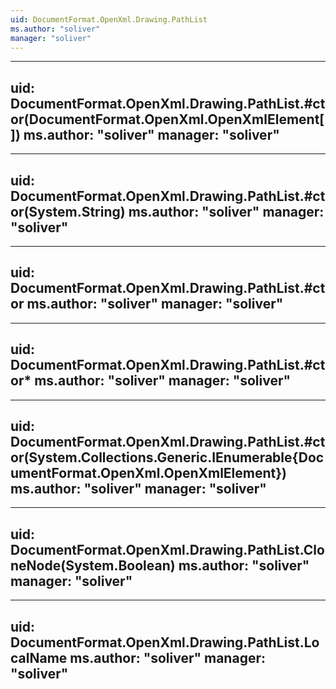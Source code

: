 ```yaml
---
uid: DocumentFormat.OpenXml.Drawing.PathList
ms.author: "soliver"
manager: "soliver"
---
```


---
uid: DocumentFormat.OpenXml.Drawing.PathList.#ctor(DocumentFormat.OpenXml.OpenXmlElement[])
ms.author: "soliver"
manager: "soliver"
---

---
uid: DocumentFormat.OpenXml.Drawing.PathList.#ctor(System.String)
ms.author: "soliver"
manager: "soliver"
---

---
uid: DocumentFormat.OpenXml.Drawing.PathList.#ctor
ms.author: "soliver"
manager: "soliver"
---

---
uid: DocumentFormat.OpenXml.Drawing.PathList.#ctor*
ms.author: "soliver"
manager: "soliver"
---

---
uid: DocumentFormat.OpenXml.Drawing.PathList.#ctor(System.Collections.Generic.IEnumerable{DocumentFormat.OpenXml.OpenXmlElement})
ms.author: "soliver"
manager: "soliver"
---

---
uid: DocumentFormat.OpenXml.Drawing.PathList.CloneNode(System.Boolean)
ms.author: "soliver"
manager: "soliver"
---

---
uid: DocumentFormat.OpenXml.Drawing.PathList.LocalName
ms.author: "soliver"
manager: "soliver"
---

